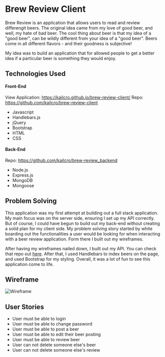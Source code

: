 # Brew Review Client
Brew Review is an application that allows users to read and review differengit beers. The original idea came from my love of good beer, and well, my hate of bad beer. The cool thing about beer is that my idea of a "good beer", can be wildly different from your idea of a "good beer". Beers come in all different flavors - and their goodness is subjective!

My idea was to build an application that for allowed people to get a better idea if a particular beer is something they would enjoy.

## Technologies Used
#### Front-End
View Application: <https://kailcro.github.io/brew-review-client/>
Repo: <https://github.com/kailcro/brew-review-client>
- Javascript
- Handlebars.js
- jQuery
- Bootstrap
- HTML
- CSS
#### Back-End
Repo: <https://github.com/kailcro/brew-review_backend>
- Node.js
- Express.js
- MongoDB
- Mongoose

## Problem Solving
This application was my first attempt at building out a full stack application. My main focus was on the server side, ensuring I set up my API correctly. But of course, I could have begun to build out my back-end without creating a solid plan for my client side. My problem solving story started by white boarding out the functionalities a user would be looking for when interacting with a beer review application. Form there I built out my wireframes.

After having my wireframes nailed down, I built out my API. You can check that repo out [here](https://github.com/kailcro/brew-review_backend). After that, I used Handlebars to index beers on the page, and used Bootstrap for my styling. Overall, it was a lot of fun to see this application come to life.

## Wireframe
![Wireframe](https://i.imgur.com/zdpyQ76.png)

## User Stories
- User must be able to login
- User must be able to change password
- User must be able to post a beer
- User must be able to edit their beer posting
- User must be able to review beer
- User can not delete someone else's beer
- User can not delete someone else's review
